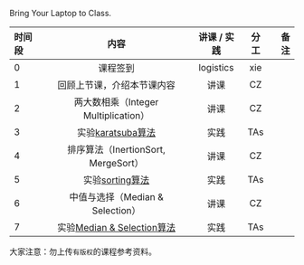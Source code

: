 Bring Your Laptop to Class. 

|时间段     |  内容    | 讲课 / 实践     |  分工  |备注       |
| :---      |   :----:    |   :----:    |    :----:    |       ---: |
|   0       | 课程签到     |  logistics   |     xie     |        |
|   1       | 回顾上节课，介绍本节课内容     |  讲课    |     CZ     |         |
|   2       | 两大数相乘（Integer Multiplication）      |  讲课    |     CZ     |         |
|   3       | 实验[karatsuba算法](cs161-2018/lecture1_karatsuba.ipynb)     |  实践    |    TAs     |         |
|   4       | 排序算法（InertionSort, MergeSort）       |  讲课    |     CZ     |         |
|   5       | 实验[sorting算法](cs161-2018/lecture2_sorting.ipynb)     |  实践    |     TAs     |         |
|   6       | 中值与选择（Median & Selection）      |  讲课    |     CZ     |         |
|   7       | 实验[Median & Selection算法](cs161-2018/lecture4_median_selection.ipynb)       |  实践    |     TAs     |         |

大家注意：勿上传``有版权``的课程参考资料。
